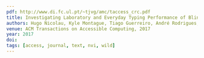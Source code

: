```yaml
---
pdf: http://www.di.fc.ul.pt/~tjvg/amc/taccess_crc.pdf
title: Investigating Laboratory and Everyday Typing Performance of Blind Users
authors: Hugo Nicolau, Kyle Montague, Tiago Guerreiro, André Rodrigues, Vicki Hanson
venue: ACM Transactions on Accessible Computing, 2017
year: 2017
doi: 
tags: [access, journal, text, nvi, wild]
---
```

